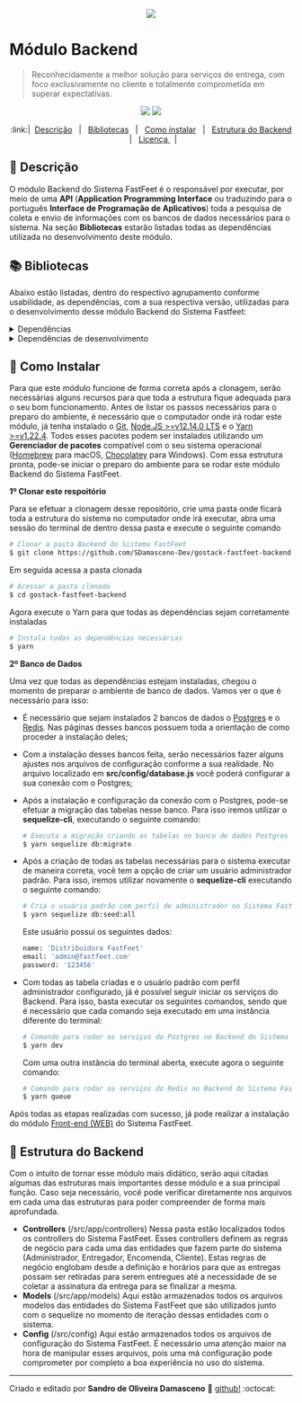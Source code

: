 <p align="center" target="_blank">
  <img src="https://i.imgur.com/b9HrmqJ.png" target="_blank">
</p>

# Módulo Backend

> Reconhecidamente a melhor solução para serviços de entrega, com foco exclusivamente no cliente e totalmente comprometida em superar expectativas.

<p align="center" target="_blank">
  <img src="https://img.shields.io/badge/Version-0.1-blueviolet?style=plastic" target="_blank">
  <img src="https://img.shields.io/badge/NodeJS-%3E%3D12.14.0-blueviolet?style=plastic&logo=node.js" target="_blank">
</p>

<p align="center" target="_blank">
:link:| &nbsp;<a href="#page_with_curl-Descrição" target="_blank">Descrição</a> &nbsp;  | &nbsp; <a href="#books-Bibliotecas">Bibliotecas</a> &nbsp; | &nbsp; <a href="#floppy_disk-Como-Instalar">Como instalar</a> &nbsp; | &nbsp; <a href="#office-Estrutura-do-Backend">Estrutura do Backend</a> &nbsp; | &nbsp; <a href="https://github.com/SDamasceno-Dev/gostack-fastfeet-back_end/blob/master/LICENSE.MD">Licença </a> &nbsp; |</p>

## :page_with_curl: Descrição

O módulo Backend do Sistema FastFeet é o responsável por executar, por meio de uma **API** (**Application Programming Interface** ou traduzindo para o português **Interface de Programação de Aplicativos**) toda a pesquisa de coleta e envio de informações com os bancos de dados necessários para o sistema. Na seção **Bibliotecas** estarão listadas todas as dependências utilizada no desenvolvimento deste módulo.

## :books: Bibliotecas

Abaixo estão listadas, dentro do respectivo agrupamento conforme usabilidade, as dependências, com a sua respectiva versão, utilizadas para o desenvolvimento desse módulo Backend do Sistema Fastfeet:

<details><summary>Dependências</summary>
  <p>
    <ul>
    <li><a href="https://www.npmjs.com/package/bcryptjs" target="_blank">bcryptjs</a> [^2.4.3]</li>
    <li><a href="https://github.com/bee-queue/bee-queue" target="_blank">bee-queue</a> [^1.2.3]</li>
    <li><a href="https://www.npmjs.com/package/cors" target="_blank">cors]</a> [^2.8.5</li>
    <li><a href="https://github.com/date-fns/date-fns" target="_blank">date-fns</a> [^2.0.0-beta.5]</li>
    <li><a href="https://www.npmjs.com/package/express" target="_blank">express</a> [^4.17.1]</li>
    <li><a href="https://www.npmjs.com/package/express-handlebars" target="_blank">express-handlebars</a> [^3.1.0]</li>
    <li><a href="https://www.npmjs.com/package/jsonwebtoken" target="_blank">jsonwebtoken</a> [^8.5.1]</li>
    <li><a href="https://www.npmjs.com/package/multer" target="_blank">multer</a> [^1.4.2]</li>
    <li><a href="https://nodemailer.com/about/" target="_blank">nodemailer</a> [^6.4.2]</li>
    <li><a href="https://www.npmjs.com/package/nodemailer-express-handlebars" target="_blank">nodemailer-express-handlebars</a> [^3.1.0]</li>
    <li><a href="https://www.npmjs.com/package/pg" target="_blank">pg</a> [^7.18.1]</li>
    <li><a href="https://www.npmjs.com/package/pg-hstore" target="_blank">pg-hstore</a> [^2.3.3]</li>
    <li><a href="https://www.npmjs.com/package/sequelize" target="_blank">sequelize</a> [^5.21.3]</li>
    <li><a href="https://www.npmjs.com/package/yup" target="_blank">yup</a> [^0.28.1]</li>
    </ul>
  </p>
</details>
<details><summary>Dependências de desenvolvimento</summary>
  <p>
    <ul>
    <li><a href="https://www.npmjs.com/package/eslint" target="_blank">eslint</a> [^6.8.0]</li>
    <li><a href="https://www.npmjs.com/package/eslint-config-airbnb-base" target="_blank">eslint-config-airbnb-base</a> [^14.0.0]</li>
    <li><a href="https://www.npmjs.com/package/eslint-config-prettier" target="_blank">eslint-config-prettier</a> [^6.10.0]</li>
    <li><a href="https://www.npmjs.com/package/eslint-plugin-import" target="_blank">eslint-plugin-import</a> [^2.20.0]</li>
    <li><a href="https://www.npmjs.com/package/eslint-plugin-prettier" target="_blank">eslint-plugin-prettier</a> [^3.1.2]</li>
    <li><a href="https://www.npmjs.com/package/nodemon" target="_blank">nodemon</a> [^2.0.2]</li>
    <li><a href="https://www.npmjs.com/package/prettier" target="_blank">prettier</a> [^1.19.1]</li>
    <li><a href="https://www.npmjs.com/package/sequelize-cli" target="_blank">sequelize-cli</a> [^5.5.1]</li>
    <li><a href="https://www.npmjs.com/package/sucrase" target="_blank">sucrase</a> [^3.12.1]</li>
    </ul>
  </p>
</details>

## :floppy_disk: Como Instalar

Para que este módulo funcione de forma correta após a clonagem, serão necessárias alguns recursos para que toda a estrutura fique adequada para o seu bom funcionamento. Antes de listar os passos necessários para o preparo do ambiente, é necessário que o computador onde irá rodar este módulo, já tenha instalado o [Git](https://git-scm.com/), [Node.JS >=v12.14.0 LTS](https://nodejs.org/en/) e o [Yarn >=v1.22.4](https://yarnpkg.com/). Todos esses pacotes podem ser instalados utilizando um **Gerenciador de pacotes** compatível com o seu sistema operacional ([Homebrew](https://brew.sh/) para macOS, [Chocolatey](https://chocolatey.org/) para Windows).
Com essa estrutura pronta, pode-se iniciar o preparo do ambiente para se rodar este módulo Backend do Sistema FastFeet.

**1º Clonar este respoitório**

Para se efetuar a clonagem desse repositório, crie uma pasta onde ficará toda a estrutura do sistema no computador onde irá executar, abra uma sessão do terminal de dentro dessa pasta e execute o seguinte comando

```bash
# Clonar a pasta Backend do Sistema FastFeet
$ git clone https://github.com/SDamasceno-Dev/gostack-fastfeet-backend
```

Em seguida acessa a pasta clonada

```bash
# Acessar a pasta clonada
$ cd gostack-fastfeet-backend
```

Agora execute o Yarn para que todas as dependências sejam corretamente instaladas

```bash
# Instala todas as dependências necessárias
$ yarn
```

**2º Banco de Dados**

Uma vez que todas as dependências estejam instaladas, chegou o momento de preparar o ambiente de banco de dados. Vamos ver o que é necessário para isso:

* É necessário que sejam instalados 2 bancos de dados o [Postgres](https://www.postgresql.org/) e o [Redis](https://redis.io/).  Nas páginas desses bancos possuem toda a orientação de como proceder a instalação deles;
* Com a instalação desses bancos feita, serão necessários fazer alguns ajustes nos arquivos de configuração conforme a sua realidade. No arquivo localizado em **src/config/database.js** você poderá configurar a sua conexão com o Postgres;
* Após a instalação e configuração da conexão com o Postgres, pode-se efetuar a migração das tabelas nesse banco. Para isso iremos utilizar o **sequelize-cli**, executando o seguinte comando:

  ```bash
  # Executa a migração criando as tabelas no banco de dados Postgres
  $ yarn sequelize db:migrate
  ```

* Após a criação de todas as tabelas necessárias para o sistema executar de maneira correta, você tem a opção de criar um usuário administrador padrão. Para isso, iremos utilizar novamente o **sequelize-cli** executando o seguinte comando:

  ```bash
  # Cria o usuário padrão com perfil de administrador no Sistema FastFeet
  $ yarn sequelize db:seed:all
  ```

  Este usuário possui os seguintes dados:

  ```bash
  name: 'Distribuidora FastFeet'
  email: 'admin@fastfeet.com'
  password: '123456'
  ```
* Com todas as tabela criadas e o usuário padrão com perfil administrador configurado, já é possível seguir iniciar os serviços do Backend. Para isso, basta executar os seguintes comandos, sendo que é necessário que cada comando seja executado em uma instância diferente do terminal:

  ```bash
  # Comando para rodar os serviços do Postgres no Backend do Sistema FastFeet
  $ yarn dev
  ```

  Com uma outra instância do terminal aberta, execute agora o seguinte comando:

  ```bash
  # Comando para rodar os serviços do Redis no Backend do Sistema FastFeet
  $ yarn queue
  ```

Após todas as etapas realizadas com sucesso, já pode realizar a instalação do módulo [Front-end (WEB)](https://github.com/SDamasceno-Dev/gostasck-fastfeet-frontend) do Sistema FastFeet.

## :office: Estrutura do Backend

Com o intuito de tornar esse módulo mais didático, serão aqui citadas algumas das estruturas mais importantes desse módulo e a sua principal função. Caso seja necessário, você pode verificar diretamente nos arquivos em cada uma das estruturas para poder compreender de forma mais aprofundada.

* **Controllers**  (/src/app/controllers)
 Nessa pasta estão localizados todos os controllers do Sistema FastFeet. Esses controllers definem as regras de negócio para cada uma das entidades que fazem parte do sistema (Administrador, Entregador, Encomenda, Cliente). Estas regras de negócio englobam desde a definição e horários para que as entregas possam ser retiradas para serem entregues até a necessidade de se coletar a assinatura da entrega para se finalizar a mesma.
* **Models** (/src/app/models)
Aqui estão armazenados todos os arquivos modelos das entidades do Sistema FastFeet que são utilizados junto com o sequelize no momento de iteração dessas entidades com o sistema.
* **Config** (/src/config)
Aqui estão armazenados todos os arquivos de configuração do Sistema FastFeet. É necessário uma atenção maior na hora de manipular esses arquivos, pois uma má configuração pode comprometer por completo a boa experiência no uso do sistema.

---
Criado e editado por **Sandro de Oliveira Damasceno** :space_invader:   [github!](https://github.com/SDamasceno-Dev) :octocat:

